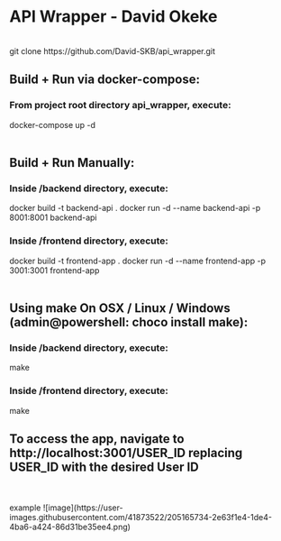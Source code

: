 # API Wrapper - David Okeke
<br>
git clone https://github.com/David-SKB/api_wrapper.git

## Build + Run via docker-compose:

### From project root directory api_wrapper, execute:
docker-compose up -d  
<br>

## Build + Run Manually:

### Inside /backend directory, execute:
docker build -t backend-api .
docker run -d --name backend-api -p 8001:8001 backend-api

### Inside /frontend directory, execute:
docker build -t frontend-app .
docker run -d --name frontend-app -p 3001:3001 frontend-app  
<br>

## Using make On OSX / Linux / Windows (admin@powershell: choco install make):

### Inside /backend directory, execute:
make

### Inside /frontend directory, execute:
make
<br>

## To access the app, navigate to http://localhost:3001/USER_ID replacing USER_ID with the desired User ID
<br>
<br>
example
![image](https://user-images.githubusercontent.com/41873522/205165734-2e63f1e4-1de4-4ba6-a424-86d31be35ee4.png)
